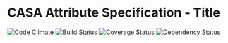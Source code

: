 # CASA Attribute Specification - Title

[![Code Climate](https://codeclimate.com/github/AppSharing/casa-attributes-common.png)](https://codeclimate.com/github/AppSharing/casa-attributes-common) [![Build Status](https://travis-ci.org/AppSharing/casa-attributes-common.png)](https://travis-ci.org/AppSharing/casa-attributes-common) [![Coverage Status](https://coveralls.io/repos/AppSharing/casa-attributes-common/badge.png)](https://coveralls.io/r/AppSharing/casa-attributes-common) [![Dependency Status](https://gemnasium.com/AppSharing/casa-attributes-common.png)](https://gemnasium.com/AppSharing/casa-attributes-common)